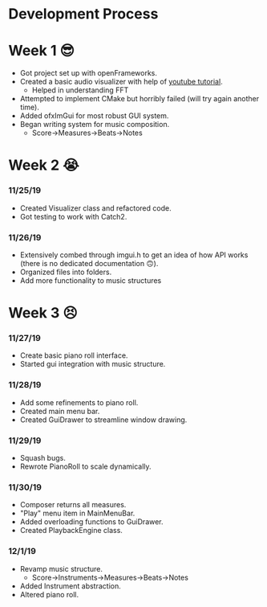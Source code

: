 ﻿# Development Process

# Week 1 😎
- Got project set up with openFrameworks.
- Created a basic audio visualizer with help of [youtube tutorial](https://www.youtube.com/watch?v=IiTsE7P-GDs&list=PL4neAtv21WOmrV8z9rSzL20QpdLU1zJLr&index=37&t=481s).
	- Helped in understanding FFT
- Attempted to implement CMake but horribly failed (will try again another time).
- Added ofxImGui for most robust GUI system.
- Began writing system for music composition.
	- Score->Measures->Beats->Notes

# Week 2 😭
### 11/25/19
- Created Visualizer class and refactored code.
- Got testing to work with Catch2.
### 11/26/19
- Extensively combed through imgui.h to get an idea of how API works (there is no dedicated documentation 🙃).
- Organized files into folders.
- Add more functionality to music structures

# Week 3 😣
### 11/27/19
- Create basic piano roll interface.
- Started gui integration with music structure.
### 11/28/19
- Add some refinements to piano roll.
- Created main menu bar.
- Created GuiDrawer to streamline window drawing.
### 11/29/19
- Squash bugs.
- Rewrote PianoRoll to scale dynamically.
### 11/30/19
- Composer returns all measures.
- "Play" menu item in MainMenuBar.
- Added overloading functions to GuiDrawer.
- Created PlaybackEngine class.
### 12/1/19
- Revamp music structure.
	- Score->Instruments->Measures->Beats->Notes
- Added Instrument abstraction.
- Altered piano roll.